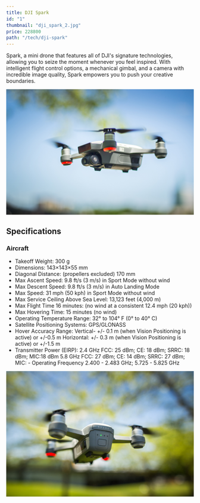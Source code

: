 ```yaml
---
title: DJI Spark
id: "1"
thumbnail: "dji_spark_2.jpg"
price: 228800
path: "/tech/dji-spark"
---
```



Spark, a mini drone that features all of DJI's signature technologies, allowing you to seize the moment whenever you feel inspired. With intelligent flight control options, a mechanical gimbal, and a camera with incredible image quality, Spark empowers you to push your creative boundaries.

![](dji_spark_3.jpg)


## Specifications
### Aircraft

- Takeoff Weight:	300 g
- Dimensions:	143×143×55 mm
- Diagonal Distance: (propellers excluded)	170 mm
- Max Ascent Speed:	9.8 ft/s (3 m/s) in Sport Mode without wind
- Max Descent Speed:	9.8 ft/s (3 m/s) in Auto Landing Mode
- Max Speed:	31 mph (50 kph) in Sport Mode without wind
- Max Service Ceiling Above Sea Level:	13,123 feet (4,000 m)
- Max Flight Time	16 minutes: (no wind at a consistent 12.4 mph (20 kph))
- Max Hovering Time:	15 minutes (no wind)
- Operating Temperature Range:	32° to 104° F (0° to 40° C)
- Satellite Positioning Systems:	GPS/GLONASS
- Hover Accuracy Range:	Vertical-
    +/- 0.1 m (when Vision Positioning is active) or +/-0.5 m
    Horizontal: 
    +/- 0.3 m (when Vision Positioning is active) or +/-1.5 m
- Transmitter Power (EIRP):	2.4 GHz
    FCC: 25 dBm; CE: 18 dBm; SRRC: 18 dBm; MIC:18 dBm
    5.8 GHz
    FCC: 27 dBm; CE: 14 dBm; SRRC: 27 dBm; MIC: -
    Operating Frequency	2.400 - 2.483 GHz; 5.725 - 5.825 GHz

![](dji_spark_5.jpg)